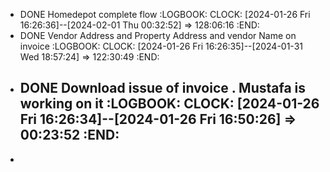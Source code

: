 - DONE Homedepot complete flow
  :LOGBOOK:
  CLOCK: [2024-01-26 Fri 16:26:36]--[2024-02-01 Thu 00:32:52] =>  128:06:16
  :END:
- DONE Vendor Address and Property Address and vendor Name on invoice
  :LOGBOOK:
  CLOCK: [2024-01-26 Fri 16:26:35]--[2024-01-31 Wed 18:57:24] =>  122:30:49
  :END:
- DONE Download issue of invoice . Mustafa is working on it
  :LOGBOOK:
  CLOCK: [2024-01-26 Fri 16:26:34]--[2024-01-26 Fri 16:50:26] =>  00:23:52
  :END:
	-
-